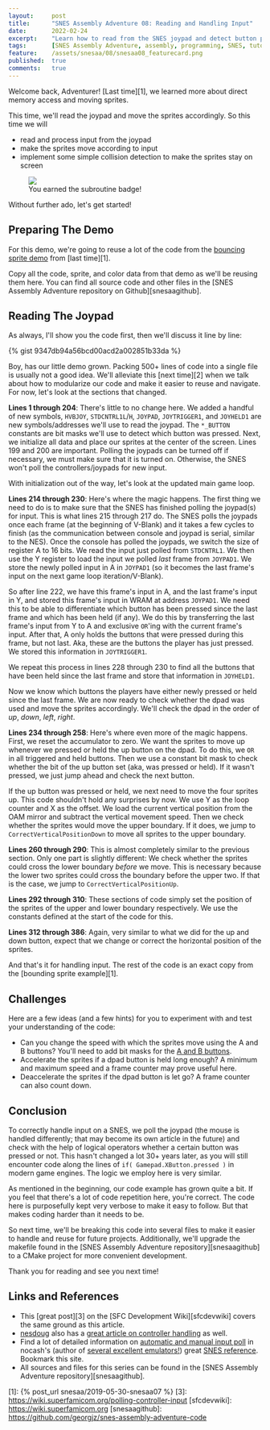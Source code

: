 ```yaml
---
layout:     post
title:      "SNES Assembly Adventure 08: Reading and Handling Input"
date:       2022-02-24
excerpt:    "Learn how to read from the SNES joypad and detect button presses"
tags:       [SNES Assembly Adventure, assembly, programming, SNES, tutorial]
feature:    /assets/snesaa/08/snesaa08_featurecard.png
published:  true
comments:   true
---
```


Welcome back, Adventurer! [Last time][1], we learned more about direct memory access and moving sprites.

This time, we'll read the joypad and move the sprites accordingly. So this time we will

* read and process input from the joypad
* make the sprites move according to input
* implement some simple collision detection to make the sprites stay on screen

<figure>
    <a href="{{ "/assets/snesaa/08/snesaa08_titlecard.gif" | uri_escape | absolute_url }}">
        <img src="{{ "/assets/snesaa/08/snesaa08_titlecard.gif" | uri_escape | absolute_url }}">
    </a>
    <figcaption>You earned the subroutine badge!</figcaption>
</figure>

Without further ado, let's get started!

## Preparing The Demo

For this demo, we're going to reuse a lot of the code from the [bouncing sprite demo](https://github.com/georgjz/snes-assembly-adventure-code/tree/main/07_direct_memory_access_and_bouncing_sprites) from [last time][1].

Copy all the code, sprite, and color data from that demo as we'll be reusing them here. You can find all source code and other files in the [SNES Assembly Adventure repository on Github][snesaagithub].

## Reading The Joypad

As always, I'll show you the code first, then we'll discuss it line by line:

{% gist 9347db94a56bcd00acd2a002851b33da %}

Boy, has our little demo grown. Packing 500+ lines of code into a single file is usually not a good idea. We'll alleviate this [next time][2] when we talk about how to modularize our code and make it easier to reuse and navigate. For now, let's look at the sections that changed.

**Lines 1 through 204**: There's little to no change here. We added a handful of new symbols, `HVBJOY`, `STDCNTRL1L`/`H`, `JOYPAD`, `JOYTRIGGER1`, and `JOYHELD1` are new symbols/addresses we'll use to read the joypad. The `*_BUTTON` constants are bit masks we'll use to detect which button was pressed. Next, we initialize all data and place our sprites at the center of the screen. Lines 199 and 200 are important. Polling the joypads can be turned off if necessary, we must make sure that it is turned on. Otherwise, the SNES won't poll the controllers/joypads for new input.

With initialization out of the way, let's look at the updated main game loop.

**Lines 214 through 230**: Here's where the magic happens. The first thing we need to do is to make sure that the SNES has finished polling the joypad(s) for input. This is what lines 215 through 217 do. The SNES polls the joypads once each frame (at the beginning of V-Blank) and it takes a few cycles to finish (as the communication between console and joypad is serial, similar to the NES). Once the console has polled the joypads, we switch the size of register A to 16 bits. We read the input just polled from `STDCNTRL1`. We then use the Y register to load the input we polled *last* frame from `JOYPAD1`. We store the newly polled input in A in `JOYPAD1` (so it becomes the last frame's input on the next game loop iteration/V-Blank).

So after line 222, we have this frame's input in A, and the last frame's input in Y, and stored this frame's input in WRAM at address `JOYPAD1`. We need this to be able to differentiate which button has been pressed since the last frame and which has been held (if any). We do this by transferring the last frame's input from Y to A and exclusive `OR`'ing with the current frame's input. After that, A only holds the buttons that were pressed during this frame, but not last. Aka, these are the buttons the player has just pressed. We stored this information in `JOYTRIGGER1`.

We repeat this process in lines 228 through 230 to find all the buttons that have been held since the last frame and store that information in `JOYHELD1`.

Now we know which buttons the players have either newly pressed or held since the last frame. We are now ready to check whether the dpad was used and move the sprites accordingly. We'll check the dpad in the order of *up*, *down*, *left*, *right*.

**Lines 234 through 258**: Here's where even more of the magic happens. First, we reset the accumulator to zero. We want the sprites to move up whenever we pressed or held the up button on the dpad. To do this, we `OR` in all triggered and held buttons. Then we use a constant bit mask to check whether the bit of the up button set (aka, was pressed or held). If it wasn't pressed, we just jump ahead and check the next button.

If the up button was pressed or held, we next need to move the four sprites up. This code shouldn't hold any surprises by now. We use Y as the loop counter and X as the offset. We load the current vertical position from the OAM mirror and subtract the vertical movement speed. Then we check whether the sprites would move the upper boundary. If it does, we jump to `CorrectVerticalPositionDown` to move all sprites to the upper boundary.

**Lines 260 through 290**: This is almost completely similar to the previous section. Only one part is slightly different: We check whether the sprites could cross the lower boundary *before* we move. This is necessary because the lower two sprites could cross the boundary before the upper two. If that is the case, we jump to `CorrectVerticalPositionUp`.

**Lines 292 through 310**: These sections of code simply set the position of the sprites of the upper and lower boundary respectively. We use the constants defined at the start of the code for this.

**Lines 312 through 386**: Again, very similar to what we did for the up and down button, expect that we change or correct the horizontal position of the sprites.

And that's it for handling input. The rest of the code is an exact copy from the [bounding sprite example][1].

## Challenges

Here are a few ideas (and a few hints) for you to experiment with and test your understanding of the code:

* Can you change the speed with which the sprites move using the A and B buttons? You'll need to add bit masks for the [A and B buttons](https://wiki.superfamicom.org/controllers#joypads-67).
* Accelerate the sprites if a dpad button is held long enough? A minimum and maximum speed and a frame counter may prove useful here.
* Deaccelerate the sprites if the dpad button is let go? A frame counter can also count down.


## Conclusion

To correctly handle input on a SNES, we poll the joypad (the mouse is handled differently; that may become its own article in the future) and check with the help of logical operators whether a certain button was pressed or not. This hasn't changed a lot 30+ years later, as you will still encounter code along the lines of `if( Gamepad.XButton.pressed )` in modern game engines. The logic we employ here is very similar.

As mentioned in the beginning, our code example has grown quite a bit. If you feel that there's a lot of code repetition here, you're correct. The code here is purposefully kept very verbose to make it easy to follow. But that makes coding harder than it needs to be.

So next time, we'll be breaking this code into several files to make it easier to handle and reuse for future projects. Additionally, we'll upgrade the makefile found in the [SNES Assembly Adventure repository][snesaagithub] to a CMake project for more convenient development.

Thank you for reading and see you next time!

## Links and References

* This [great post][3] on the [SFC Development Wiki][sfcdevwiki] covers the same ground as this article.
* [nesdoug](https://nesdoug.com) also has a [great article on controller handling](https://nesdoug.com/2020/05/24/controllers-and-nmi/) as well.
* Find a lot of detailed information on [automatic and manual input poll](http://problemkaputt.de/fullsnes.htm#snescontrollersioportsautomaticreading) in nocash's (author of [several excellent emulators!](http://problemkaputt.de)) great [SNES reference](http://problemkaputt.de/fullsnes.htm). Bookmark this site.
* All sources and files for this series can be found in the [SNES Assembly Adventure repository][snesaagithub].


[1]: {% post_url snesaa/2019-05-30-snesaa07 %}
[3]: https://wiki.superfamicom.org/polling-controller-input
[sfcdevwiki]: https://wiki.superfamicom.org
[snesaagithub]: https://github.com/georgjz/snes-assembly-adventure-code
